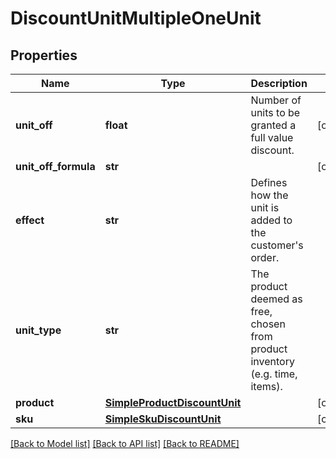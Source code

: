 # DiscountUnitMultipleOneUnit


## Properties
Name | Type | Description | Notes
------------ | ------------- | ------------- | -------------
**unit_off** | **float** | Number of units to be granted a full value discount. | [optional] 
**unit_off_formula** | **str** |  | [optional] 
**effect** | **str** | Defines how the unit is added to the customer&#39;s order.   | 
**unit_type** | **str** | The product deemed as free, chosen from product inventory (e.g. time, items). | 
**product** | [**SimpleProductDiscountUnit**](SimpleProductDiscountUnit.md) |  | [optional] 
**sku** | [**SimpleSkuDiscountUnit**](SimpleSkuDiscountUnit.md) |  | [optional] 

[[Back to Model list]](../README.md#documentation-for-models) [[Back to API list]](../README.md#documentation-for-api-endpoints) [[Back to README]](../README.md)


